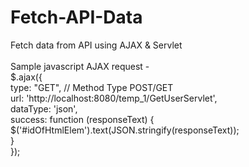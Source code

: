 # Fetch-API-Data
Fetch data from API using AJAX &amp; Servlet <br />
<br />
Sample javascript AJAX request -<br />
$.ajax({ <br />
					type: "GET", // Method Type POST/GET <br />
					url: 'http://localhost:8080/temp_1/GetUserServlet', <br />
					dataType: 'json', <br />
					success: function (responseText) { <br />
						$('#idOfHtmlElem').text(JSON.stringify(responseText)); <br />
					} <br />
}); <br />
